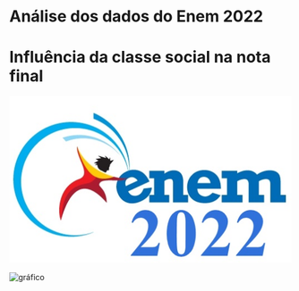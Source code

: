 # Análise dos dados do Enem 2022 
# Influência da classe social na nota final

![Enem 2022](https://github.com/njocimar28/enem_2022/blob/21e5132b4cf435a32d1039753399847bceb13ae7/ENEEE.jpg)

![gráfico](https://github.com/njocimar28/enem_2022/blob/a023b93c0d93aebfa38338203d613dae1ae0e5a6/M%C3%A9dia%20da%20Nota%20por%20estado.png)
